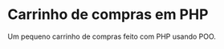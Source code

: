 <h1>Carrinho de compras em PHP</h1>

<p>
    Um pequeno carrinho de compras feito com PHP usando POO.
</p>
